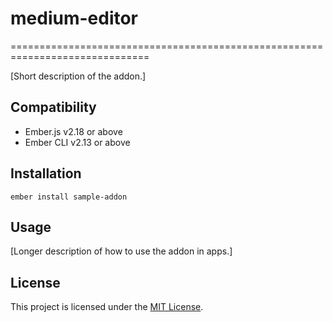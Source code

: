 
# medium-editor
==============================================================================

[Short description of the addon.]


Compatibility
------------------------------------------------------------------------------

* Ember.js v2.18 or above
* Ember CLI v2.13 or above


Installation
------------------------------------------------------------------------------

```
ember install sample-addon
```


Usage
------------------------------------------------------------------------------

[Longer description of how to use the addon in apps.]


License
------------------------------------------------------------------------------

This project is licensed under the [MIT License](LICENSE.md).
